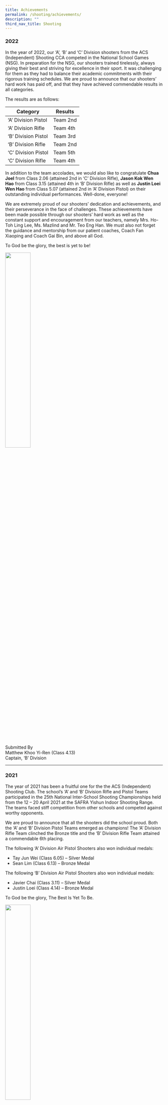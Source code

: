 ```yaml
---
title: Achievements
permalink: /shooting/achievements/
description: ""
third_nav_title: Shooting
---
```

### 2022

In the year of 2022, our ‘A’, ‘B’ and ‘C’ Division shooters from the ACS (Independent) Shooting CCA competed in the National School Games (NSG). In preparation for the NSG, our shooters trained tirelessly, always giving their best and striving for excellence in their sport. It was challenging for them as they had to balance their academic commitments with their rigorous training schedules. We are proud to announce that our shooters’ hard work has paid off, and that they have achieved commendable results in all categories.

The results are as follows:

<table>
<thead>
  <tr>
    <th>Category</th>
    <th>Results</th>
  </tr>
</thead>
<tbody>
  <tr>
    <td>‘A’ Division Pistol</td>
    <td>Team 2nd</td>
  </tr>
  <tr>
    <td>‘A’ Division Rifle</td>
    <td>Team 4th</td>
  </tr>
  <tr>
    <td>‘B’ Division Pistol</td>
    <td>Team 3rd</td>
  </tr>
  <tr>
    <td>‘B’ Division Rifle</td>
    <td>Team 2nd</td>
  </tr>
  <tr>
    <td>‘C’ Division Pistol</td>
    <td>Team 5th</td>
  </tr>
  <tr>
    <td>‘C’ Division Rifle</td>
    <td>Team 4th</td>
  </tr>
</tbody>
</table>

In addition to the team accolades, we would also like to congratulate **Chua Joel** from Class 2.06 (attained 2nd in ‘C’ Division Rifle), **Jason Kok Wen Hao** from Class 3.15 (attained 4th in ‘B’ Division Rifle) as well as **Justin Loei Wen Hao** from Class 5.07 (attained 2nd in ‘A’ Division Pistol) on their outstanding individual performances. Well-done, everyone!

We are extremely proud of our shooters’ dedication and achievements, and their perseverance in the face of challenges. These achievements have been made possible through our shooters’ hard work as well as the constant support and encouragement from our teachers, namely Mrs. Ho-Toh Ling Lee, Ms. Mazlind and Mr. Teo Eng Han. We must also not forget the guidance and mentorship from our patient coaches, Coach Fan Xiaoping and Coach Gai Bin, and above all God.

To God be the glory, the best is yet to be!

<img src="/images/shooting.png" 
     style="width:40%">
		 
Submitted By <br>
Matthew Khoo Yi-Ren (Class 4.13) <br>
Captain, ‘B’ Division

* * *

### 2021

The year of 2021 has been a fruitful one for the the ACS (Independent) Shooting Club. The school’s ‘A’ and ‘B’ Division Rifle and Pistol Teams participated in the 25th National Inter-School Shooting Championships held from the 12 – 20 April 2021 at the SAFRA Yishun Indoor Shooting Range. The teams faced stiff competition from other schools and competed against worthy opponents.

We are proud to announce that all the shooters did the school proud. Both the ‘A’ and ‘B’ Division Pistol Teams emerged as champions! The ‘A’ Division Rifle Team clinched the Bronze title and the ‘B’ Division Rifle Team attained a commendable 6th placing.

The following ‘A’ Division Air Pistol Shooters also won individual medals:

*   Tay Jun Wei (Class 6.05) – Silver Medal
*   Sean Lim (Class 6.13) – Bronze Medal

The following ‘B’ Division Air Pistol Shooters also won individual medals:

*   Javier Chai (Class 3.11) – Silver Medal
*   Justin Loei (Class 4.14) – Bronze Medal

To God be the glory, The Best Is Yet To Be.

<img src="/images/shooting%202.png" 
     style="width:40%">
		 
<img src="/images/shooting%203.png" 
     style="width:40%">
		 
* * * 

### 2019

The year of 2019 has been a fruitful one for the ACS (Independent) Shooting Club, participating in various competitions such as the Nanyang Technological University Invitational Shoot in March in preparation for the 23rd National Inter-School Shooting Championships. Our shooters have put in their best against fierce opposition and have excelled in attaining well-deserved placings and awards. The results are as follows:

**Nanyang Technological University Invitational Shoot (March):**

<table>
<thead>
  <tr>
    <th>Category and Division</th>
    <th>Shooters</th>
    <th>Achievements</th>
  </tr>
</thead>
<tbody>
  <tr>
    <td>‘A’ Pistol</td>
    <td>Mah Chixiang Elgin (6.01 Antioch)<br><br>Niu Houji (5.18<br>Lim Yan Rong Jonathan (5.09 Chronicles)</td>
    <td>Team 1st</td>
  </tr>
  <tr>
    <td>‘A’ Rifle</td>
    <td>Kennan Yeo Zhi Guang (6.04 Cana)<br><br>Leow Tian Ping (6.09 Galilee)<br>Zechary Chua Wei En (5.14 Corinthians)</td>
    <td> <br><br>Team 2nd<br> </td>
  </tr>
  <tr>
    <td>‘B’ Pistol</td>
    <td>Lim Yi Kai Sean (4.13 Cornelius)<br><br>Tan Keng Hong (4.13 Cornelius)<br>Yong U-En Ethan (4.04 Ezra)</td>
    <td>Team 8th</td>
  </tr>
  <tr>
    <td>‘B’ Rifle</td>
    <td>Ng Kang Qi (4.13 Cornelius)<br><br>Yian Kai Rui Roy (3.04 Ezekiel)<br>Neo Ze Zun Joshua (3.12 Amos)</td>
    <td>Team 2nd</td>
  </tr>
  <tr>
    <td>‘C’ Pistol</td>
    <td>Yan Ming Xiang Kevin (2.07 Ephraim)<br><br>Justin Loei Wen Hao (2.11 Asher)<br>Joshua Chen Kay Jian (2.11 Asher)</td>
    <td>Team 3rd</td>
  </tr>
  <tr>
    <td>‘C’ Rifle</td>
    <td>Zacc Lee You Feng (2.11 Asher)<br><br>Jaedon Javier Lau (2.06 Zebulun)<br>Chia Jin (2.01 Reuben)</td>
    <td>Team 8th</td>
  </tr>
</tbody>
</table>

**23rd National Inter-School Shooting Championships:**

<table>
<thead>
  <tr>
    <th>Category and Division</th>
    <th>Shooters</th>
    <th>Achievements</th>
    <th>Remarks</th>
  </tr>
</thead>
<tbody>
  <tr>
    <td>‘A’ Pistol</td>
    <td>Mah Chixiang Elgin (6.01 Antioch)<br><br>Niu Houji (5.18<br>Lim Yan Rong Jonathan (5.09 Chronicles)</td>
    <td>Team 2nd</td>
    <td></td>
  </tr>
  <tr>
    <td>‘A’ Rifle</td>
    <td>Kennan Yeo Zhi Guang (6.04 Cana)<br><br>Leow Tian Ping (6.09 Galilee)<br>Chua Wei En Zachary (5.14 Corinthians)<br>Alexander Loh Zen Young (5.04 Numbers)</td>
    <td>Team 5th</td>
    <td>Zechary Chua emerged Individual 2nd</td>
  </tr>
  <tr>
    <td>‘B’ Pistol</td>
    <td>Tay Jun Wei (4.16 Enoch)<br><br>Tan Keng Hong (4,13 Cornelius)<br>Lim Yi Kai Sean (4.13 Cornelius)<br>Yong U-En Ethan (4.04 Ezra)</td>
    <td>Team 5th</td>
    <td>Jun Wei emerged Individual 2nd<br><br> <br>Keng Hong emerged Individual 3rd</td>
  </tr>
  <tr>
    <td>‘B’ Rifle</td>
    <td>Ng Kang Qi (4.13 Cornelius)<br><br>Yian Kai Rui Roy (3.04 Ezekiel)<br>Neo Ze Zun Joshua (3.12 Amos)<br>Lim Jun Hao Terry (3.01 Jeremiah</td>
    <td>Team 3rd</td>
    <td></td>
  </tr>
  <tr>
    <td>‘C’ Pistol</td>
    <td>Jaedon Javier Lau (2.06 Zebulun)<br><br>Zacc Lee You Feng (2.11 Asher)<br>Chia Jin (2.01 Reuben)<br>Joshua Paul Lee Shang Wei (1.09 James)</td>
    <td>Team 5th</td>
    <td></td>
  </tr>
  <tr>
    <td>‘C’ Rifle</td>
    <td>Yan Ming Xiang Kevin (2.07 Ephraim)<br><br>Justin Loei Wen Hao (2.11 Asher)<br>Javier Chai Cong Jiu (1.13 Thomas)<br>Zachary Leong (1.12 Titus)</td>
    <td>Team 1st</td>
    <td>Justin Loei emerged Individual 1st</td>
  </tr>
</tbody>
</table>

All these achievements were only made possible through the hard work and dedication of our shooters, the unwavering motivation from our teachers-in-charge, Mrs Ho-Toh Ling Lee, Mdm Ruvathy and Mdm Maslind, the guidance from our patient coaches, Coach Fan Xiaoping and Coach Gai Bin, and above all, God.

To God be the glory, the best is truly yet to be!

Written by Roy Yian (3.04 Ezekiel) & Joshua Neo (3.12 Amos)

<img src="/images/shooting%204.png" 
     style="width:40%">

* * *

### 2018

The ACS (Independent) Shooting Club participated in several competitions such as the Nanyang Technological University Invitational Shoot, the National University of Singapore Invitational Shoot and the Singapore Youth Olympic Festival in preparation for the 22nd National Inter-School Shooting Championships. Our shooters fought hard against intense competition from worthy opponents, giving their all and eventually attaining well-deserved awards.

The results for the **22nd National Inter-School Shooting Championships** are:

<table>
<thead>
  <tr>
    <th></th>
    <th></th>
    <th></th>
    <th></th>
  </tr>
</thead>
<tbody>
  <tr>
    <td>Category and Division</td>
    <td>Shooters</td>
    <td>Achievements</td>
    <td>Remarks</td>
  </tr>
  <tr>
    <td>‘A’ Pistol</td>
    <td>Mendel Huan Xue Han (6.06 Damascus)<br><br>Mah Chixiang Elgin (5.01 Genesis)<br>Li Xuanjie Christopher (6.02 Bethesda)</td>
    <td>Team 4th</td>
    <td></td>
  </tr>
  <tr>
    <td>‘A’ Rifle</td>
    <td>Kennan Yeo Zhi Guang (5.04 Numbers)<br><br>Micheal Felix Gunawan (6.03 Bethlehem)<br>Samuel Yeo Jianjie (6.03 Bethlehem)</td>
    <td>Team 6th</td>
    <td></td>
  </tr>
  <tr>
    <td>‘B’ Pistol</td>
    <td>Tay Jun Wei (3.16 Habakkuk)<br><br>Niu Houji (4.15 Noah)<br>Tan Keng Hong (3.13 Haggai)<br>Alven Tan Wen Rui (3.14 Obadiah)</td>
    <td>Team 1st</td>
    <td>Niu Houji emerged Individual 2nd</td>
  </tr>
  <tr>
    <td>‘B’ Rifle</td>
    <td>Chua Wei En Zachary (4.12 Abel)<br><br>Ng Kang Qi (3.13 Haggai)<br>Alexander Loh Zen Young (4.14 Moses)<br>Hum Ee Li Daniel (3.15 Haggai)</td>
    <td>Team 4th</td>
    <td></td>
  </tr>
  <tr>
    <td>‘C’ Pistol</td>
    <td>Moon Seongmu (2.04 Judah)<br><br>Tan Kai Jie (2.07 Ephraim)<br>Justin Loei Wen Hao (1.11 Timothy)<br>Marcus Loo Jing Jie (1.06 Philip)</td>
    <td>Team 6th</td>
    <td></td>
  </tr>
  <tr>
    <td>‘C’ Rifle</td>
    <td>Yian Kai Rui Roy (2.03 Gad)<br><br>Neo Ze Zun Joshua (2.04 Judah)<br>Lim Jun Hao Terry (2.03 Gad)<br>Ong Chong Hean Isaac (2.04 Judah)</td>
    <td>Team 4th</td>
    <td></td>
  </tr>
</tbody>
</table>

We would like to specially congratulate Tay Jun Wei (3.16 Habakkuk), who was selected to join the Singapore National Youth Team this year. These achievements are the product of all our shooters’ hard work and determination, which would not have been made possible without the motivation from our teachers-in-charge, Mrs Ho-Toh Ling Lee, Mdm Ruvathy and Ms Mazlind Ali, the guidance from our dedicated coaches, Coach Fan Xiaoping and Coach Gai Bin and above all, God.

To God be the glory, the best is truly yet to be!

From Roy Yian (2.03 Gad) and Joshua Neo (2.04 Judah)

* * *

### 2017

1. NTU Invitational Shoot *1 Team Gold, 1 Team Silver, 1 Team Bronze, 2 Individual Bronze

<table>
<thead>
  <tr>
    <th colspan="3">Achievements</th>
    <th>Shooters</th>
    <th></th>
  </tr>
</thead>
<tbody>
  <tr>
    <td rowspan="3">Air Rifle</td>
    <td rowspan="2">‘B’ Division</td>
    <td>Team</td>
    <td>Silver</td>
    <td></td>
  </tr>
  <tr>
    <td>Individual</td>
    <td>Bronze</td>
    <td>Zechary Chua (3.12)</td>
  </tr>
  <tr>
    <td>‘C’ Division</td>
    <td>Team</td>
    <td>Bronze</td>
    <td></td>
  </tr>
  <tr>
    <td rowspan="5">Air Pistol</td>
    <td rowspan="3">‘B’ Division</td>
    <td>Team</td>
    <td>Silver</td>
    <td></td>
  </tr>
  <tr>
    <td>Individual</td>
    <td>Bronze</td>
    <td>Tony Li (4.06 Gideon)</td>
  </tr>
  <tr>
    <td>Individual</td>
    <td>4th placing</td>
    <td>Niu Houji (3.15 Nahum)</td>
  </tr>
  <tr>
    <td rowspan="2">‘C’ Division</td>
    <td>Team</td>
    <td>Gold</td>
    <td></td>
  </tr>
  <tr>
    <td>Individual</td>
    <td>4th placing</td>
    <td>Sean Lim (2.11 Asher)</td>
  </tr>
</tbody>
</table>

2. 21st Inter-School Shooting Championships

<table>
<thead>
  <tr>
    <th colspan="3">Medal</th>
    <th></th>
    <th></th>
  </tr>
</thead>
<tbody>
  <tr>
    <td rowspan="4">Air Rifle</td>
    <td>‘A’ Division</td>
    <td>Individual</td>
    <td>4th</td>
    <td>Aaron Leong (6.17 Nazareth)</td>
  </tr>
  <tr>
    <td>‘B’ Division</td>
    <td>Team</td>
    <td>Silver</td>
    <td></td>
  </tr>
  <tr>
    <td rowspan="2">‘C’ Division</td>
    <td>Team</td>
    <td>4th</td>
    <td></td>
  </tr>
  <tr>
    <td>Individual</td>
    <td>Bronze</td>
    <td>Ng Kang Qi (2.12 Naphtali)</td>
  </tr>
  <tr>
    <td rowspan="4">Air Pistol</td>
    <td>‘A’ Division</td>
    <td>Team</td>
    <td>Bronze</td>
    <td></td>
  </tr>
  <tr>
    <td rowspan="2">‘B’ Division</td>
    <td>Team</td>
    <td>4th</td>
    <td></td>
  </tr>
  <tr>
    <td>Individual</td>
    <td>Bronze</td>
    <td>Tony Li (4.06 Gideon)</td>
  </tr>
  <tr>
    <td>‘C’ Division</td>
    <td>Team</td>
    <td>Bronze</td>
    <td></td>
  </tr>
</tbody>
</table>

* * * 

### 2016

1. NTU Invitational Shoot *1 Team Gold, 1 Team Bronze, 1 Individual Silver

![](/images/Picture1-1.png)

2. 20th Inter-School Shooting Championships

![](/images/interschool-shooting-results.jpg)

* * * 

### 2015

 1. NTU Invitational Shoot * 3 Individual Golds, 3 Individual Silvers, 1 Team Gold, 1 Team Silver

![](/images/NTU-IS-results-1024x517.png)

2. 19th Inter-School Shooting Championships

![](/images/overall-Interschool-results-20151.png)

**_SPECIAL MENTIONS:_**

*Our Congratulations to Creighton Stanley Yeo (class 4.15) who has been selected to join the National Youth Team.

**We are proud of Keith Chan (class 6.06) for receiving the Chan Jan Jee Sportsboy of theYear Award 2015.

* * * 

### 2014

1. NUS Invitational Shoot

*   1 individual silver, 1 individual bronze, 1 team bronze
*   Sean Reginald Rajakumar clinched the individual silver (Air Rifle)
*   Lin Jia Kai clinched the individual bronze (Air Pistol)
*   B division Air Pistol team clinched the team bronze – Lin Jia Kai, Andrew Lim, Creighton Stanley Yeo and Pardeep Singh Puhar

2. NTU Invitational Shoot

*   2nd place in the Rifle Team event – Toran Seth (Year 6), Andrew Mark Lim (5.09) and Aaron Leong (Year 3).

3. 18th Nationals Inter-School Shooting Championships
4. 
5. **_SPECIAL MENTIONS:_**

*Our Congratulations to Lin Jia Kai (class 4.06) and Gregg Chan (class 2.06) who have been selected to join the National Youth Team this year.

*We are proud of Keith Chan (class 5.06), a National Youth Team member, who represented Singapore in several international competitions listed below. For his invaluable contributions, he was awarded the ACS Old Boys’ Association President’s Award at Honours Day 2014.

*   _7 – 14 March: 7th Asian Championship, Kuwait. Out of a total of 46 participants from 19 Countries. Achieved individual 24th and team 5th._
*   _4 – 13 June: ISSF World Cup Rifle/Pistol/Shotgun held in Munich, Germany. An open category competition with a total of 133 participants from 57 countries. Achieved individual 93th place_
*   _23 July – 3 August: 20th Commonwealth Games held in Glasgow, England. An open category competition with a total of 21 participants from 12 countries. Achieved individual 11th place._

*We would like to congratulate Gregg Chan (class 2.06) for his brilliant performance at the Singapore Invitational Shoot 2014. In the men’s 10m air rifle final on 8th December, Gregg Chan won the elimination-style finals with a total of 203.2 points, ahead of Japan’s Kazuma Hashizume (202.1). Well done!

* * * 

### 2013

1. Singapore Open Shooting Championships 2013

*   Keith Chan (2nd)
*   James Tan Wei Zhi (20th)
*   Toran Labhaya Seth (25th)

2. Thailand Open Shooting Championships 2013

*   Keith Chan (2nd)
*   James Tan Wei Zhi (3nd)
*   Toran Labhaya Seth (10th)
*   Aaron Leong (11th)

3. Keith Chan, Air Rifle, Individiual Achievements:

*   _Asian Youth Games 2013 (Individual 9th)_
    
*   _Bangkok Open Shooting Championships 2013 (Individual 2nd and Team 1st)_

* * * 
### 2012

1. NTU Invitational Shoot

*   4 Golds, 3 Silvers and 1 Bronze:
*   In the School Category: The C division Air Pistol Team won the Zonal Team Silver while the B division Air Rifle Team won the Overall and Zonal Team Golds.
*   In the Individual Category: Keith Chan achieved the Zonal Individual Gold medal, while Toran Seth and Li Huang Kang won the Zonal Individual Silver medals. Lin Jia Kai won the Individual Bronze medal.

2. 16th Nationals Inter-School Shooting Championship 2012

*   Attained 2nd runner up position for B Division Air Rifle Team
*   Individual Champion for B Division Air Rifle – Keith Chan (Class 3.18)

3. Singapore Open Shooting Championships 2012

The Air Rifle team, which consisted of Keith Chan (Year 3), Toran Labhaya Seth (Year 4) and James Tan Wei Zhi (Year 1), emerged third in the whole nation, with Keith clinching the individual silver

* * * 

### 2005-2011

**National Inter-School Shooting Championships**

A Division Air Pistol – 2010 (Gold), 2011(silver) B Division Air Rifle- 2005 (Bronze), 2006 (Bronze), 2008 (Bronze), 2010 (Gold), 2011(4th) B Division Air Pistol- 2006 (Gold), 2007 (Silver), 2008 (Silver), 2009 (Gold) C Division Air Rifle- 2006 (Gold), 2007 (Silver), 2008 (Silver), 2009 (Silver), 2010 (4th), 2011(silver) C Division Air Pistol- 2009 (4th)